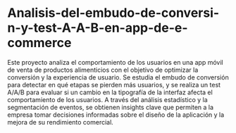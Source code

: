# Analisis-del-embudo-de-conversi-n-y-test-A-A-B-en-app-de-e-commerce

Este proyecto analiza el comportamiento de los usuarios en una app móvil de venta de productos alimenticios con el objetivo de optimizar la conversión y la experiencia de usuario. Se estudia el embudo de conversión para detectar en qué etapas se pierden más usuarios, y se realiza un test A/A/B para evaluar si un cambio en la tipografía de la interfaz afecta el comportamiento de los usuarios. A través del análisis estadístico y la segmentación de eventos, se obtienen insights clave que permiten a la empresa tomar decisiones informadas sobre el diseño de la aplicación y la mejora de su rendimiento comercial.

